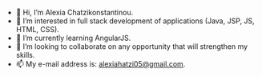 - 👋 Hi, I’m Alexia Chatzikonstantinou.
- 👀 I’m interested in full stack development of applications (Java, JSP, JS, HTML, CSS).
- 🌱 I’m currently learning AngularJS.
- 💞️ I’m looking to collaborate on any opportunity that will strengthen my skills.
- 📫 My e-mail address is: alexiahatzi05@gmail.com.

<!---
alexhatz05/alexhatz05 is a ✨ special ✨ repository because its `README.md` (this file) appears on your GitHub profile.
You can click the Preview link to take a look at your changes.
--->
